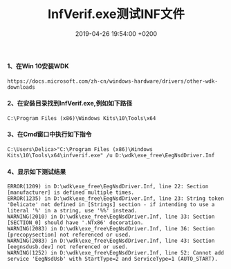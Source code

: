 ﻿---
layout: post
title:  "InfVerif.exe测试INF文件"
date:   2019-04-26 19:54:00 +0200
categories: sql server
---
#### 1、在Win 10安装WDK
```
https://docs.microsoft.com/zh-cn/windows-hardware/drivers/other-wdk-downloads
```
#### 2、在安装目录找到InfVerif.exe,例如如下路径
```
C:\Program Files (x86)\Windows Kits\10\Tools\x64
```
#### 3、在Cmd窗口中执行如下指令
```
C:\Users\Delica>"C:\Program Files (x86)\Windows Kits\10\Tools\x64\infverif.exe" /u D:\wdk\exe_free\EegNsdDriver.Inf
```
#### 4、显示如下测试结果
```
ERROR(1209) in D:\wdk\exe_free\EegNsdDriver.Inf, line 22: Section [manufacturer] is defined multiple times.
ERROR(1235) in D:\wdk\exe_free\EegNsdDriver.Inf, line 23: String token 'Delicate' not defined in [Strings] section - if intending to use a literal '%' in a string, use '%%' instead.
WARNING(2010) in D:\wdk\exe_free\EegNsdDriver.Inf, line 33: Section [SECTION_0] should have '.NTx86' decoration.
WARNING(2083) in D:\wdk\exe_free\EegNsdDriver.Inf, line 36: Section [precopysection] not referenced or used.
WARNING(2083) in D:\wdk\exe_free\EegNsdDriver.Inf, line 43: Section [eegnsdusb.dev] not referenced or used.
WARNING(1252) in D:\wdk\exe_free\EegNsdDriver.Inf, line 52: Cannot add service 'EegNsdUsb' with StartType=2 and ServiceType=1 (AUTO_START).
```
